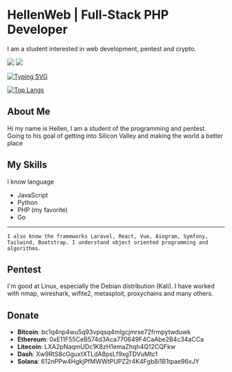 # HellenWeb | Full-Stack PHP Developer
I am a student interested in web development, pentest and crypto.

<p>
    <a href="https://t.me/YungHellen"><img src="https://img.shields.io/badge/Telegram-YungHellen-blue?style=for-the-badge&logo=appveyor"></a>
    <a href="https://github.com/HellenWeb"><img src="https://img.shields.io/badge/Github-HellenWeb-red?style=for-the-badge&logo=appveyor"></a>
</p>

[![Typing SVG](https://readme-typing-svg.herokuapp.com?color=%2336BCF7&lines=Web+development,+pentest,+crypto)](https://git.io/typing-svg)


[![Top Langs](https://github-readme-stats.vercel.app/api/top-langs/?username=HellenWeb&layout=compact)](https://github.com/anuraghazra/github-readme-stats)

## About Me
Hi my name is Hellen, I am a student of the programming and pentest. Going to his goal of getting into Silicon Valley and making the world a better place
## My Skills
I know language
- JavaScript
- Python
- PHP (my favorite)
- Go
-------
```
I also know the frameworks Laravel, React, Vue, Aiogram, Symfony, Tailwind, Bootstrap. I understand object oriented programming and algorithms. 
```
## Pentest
I'm good at Linux, especially the Debian distribution (Kali). I have worked with nmap, wireshark, wifite2, metasploit, proxychains and many others.
## Donate
- **Bitcoin**: bc1q4np4wu5q93vpqsq4mlgcjmrse72frmpytwduwk
- **Ethereum**: 0xE11F55CeB574d3Aca770649F4CaAbe2B4c34aCCa
- **Litecoin**: LXA2pNaqmUDc1K8zH1emaZhqh4Q12CQFkw
- **Dash**: Xw9RtS8cGguxtXTLdA8psLf9xgTDVuMtc1
- **Solana**: 612nPPw4HgkjPfMWWtPUPZ2r4K4Fgb8i1B1tpae96xJY
